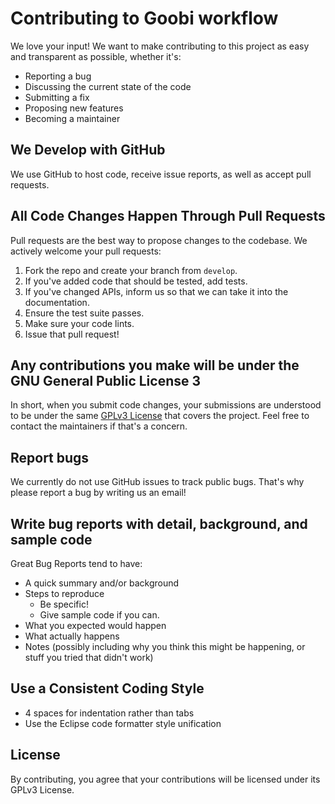 # Contributing to Goobi workflow
We love your input! We want to make contributing to this project as easy and transparent as possible, whether it's:

- Reporting a bug
- Discussing the current state of the code
- Submitting a fix
- Proposing new features
- Becoming a maintainer

## We Develop with GitHub
We use GitHub to host code, receive issue reports, as well as accept pull requests.

## All Code Changes Happen Through Pull Requests
Pull requests are the best way to propose changes to the codebase. We actively welcome your pull requests:

1. Fork the repo and create your branch from `develop`.
2. If you've added code that should be tested, add tests.
3. If you've changed APIs, inform us so that we can take it into the documentation.
4. Ensure the test suite passes.
5. Make sure your code lints.
6. Issue that pull request!

## Any contributions you make will be under the GNU General Public License 3
In short, when you submit code changes, your submissions are understood to be under the same [GPLv3 License](https://www.gnu.org/licenses/gpl-3.0.html) that covers the project. Feel free to contact the maintainers if that's a concern.

## Report bugs
We currently do not use GitHub issues to track public bugs. That's why please report a bug by writing us an email!

## Write bug reports with detail, background, and sample code
Great Bug Reports tend to have:

- A quick summary and/or background
- Steps to reproduce
  - Be specific!
  - Give sample code if you can.
- What you expected would happen
- What actually happens
- Notes (possibly including why you think this might be happening, or stuff you tried that didn't work)

## Use a Consistent Coding Style
* 4 spaces for indentation rather than tabs
* Use the Eclipse code formatter style unification

## License
By contributing, you agree that your contributions will be licensed under its GPLv3 License.
